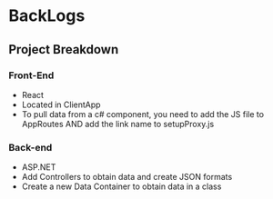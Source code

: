 # BackLogs
## Project Breakdown
### Front-End
* React
* Located in ClientApp
* To pull data from a c# component, you need to add the JS file to AppRoutes AND add the link name to setupProxy.js

### Back-end
* ASP.NET
* Add Controllers to obtain data and create JSON formats
* Create a new Data Container to obtain data in a class